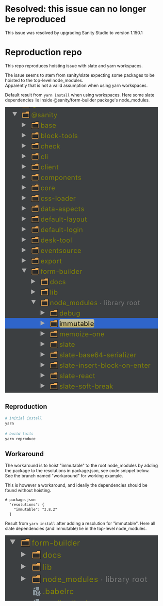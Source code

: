 # Resolved: this issue can no longer be reproduced

This issue was resolved by upgrading Sanity Studio to version 1.150.1

# Reproduction repo
This repo reproduces hoisting issue with slate and yarn workspaces.

The issue seems to stem from sanity/slate expecting some packages to be hoisted to the top-level node_modules.  
Apparently that is not a valid assumption when using yarn workspaces.

Default result from `yarn install` when using workspaces. Here some slate dependencies lie inside @sanity/form-builder package's node_modules.

![immutable and slate inside @sanity/form-builder's node_modules](images/unhoisted-immutable.png)

## Reproduction
```sh
# initial install
yarn

# build fails
yarn reproduce
```

## Workaround
The workaround is to hoist "immutable" to the root node_modules by adding the package to the resolutions in package.json, see code snippet below.  
See the branch named "workaround" for working example.

This is however a workaround, and ideally the dependencies should be found without hoisting.

```
# package.json
  "resolutions": {
    "immutable": "3.8.2"
  }
```

Result from `yarn install` after adding a resolution for "immutable". Here all slate dependencies (and immutable) lie in the top-level node_modules.

![immutable and slate in top-level node_modules](images/hoisted-immutable.png)